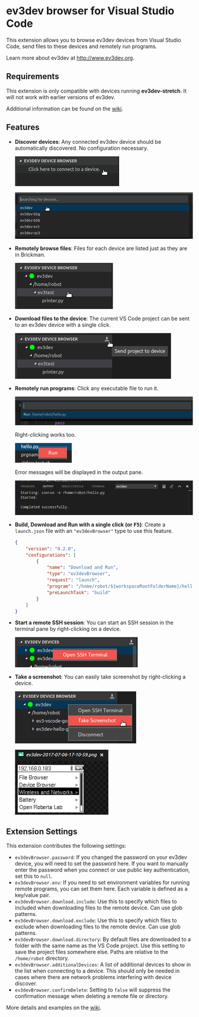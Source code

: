 # ev3dev browser for Visual Studio Code

This extension allows you to browse ev3dev devices from Visual Studio Code, send
files to these devices and remotely run programs.

Learn more about ev3dev at <http://www.ev3dev.org>.


## Requirements

This extension is only compatible with devices running **ev3dev-stretch**.
It will not work with earlier versions of ev3dev.

Additional information can be found on the [wiki].

[wiki]: https://github.com/ev3dev/vscode-ev3dev-browser/wiki


## Features

*   **Discover devices**: Any connected ev3dev device should be automatically discovered.
    No configuration necessary.

    ![Device connect button screenshot](.README/device-connect-tree-item.png)

    ![Device quick-pick screenshot](.README/device-quick-pick.png)

*   **Remotely browse files**: Files for each device are listed just as they are in
    Brickman.

    ![File listing screenshot](.README/file-listing.png)

*   **Download files to the device**: The current VS Code project can be sent to an
    ev3dev device with a single click.

    ![Download button screenshot](.README/download-button.png)

*   **Remotely run programs**: Click any executable file to run it.

    ![Run quick-pick screenshot](.README/run-quick-pick.png)

    Right-clicking works too.

    ![Run context menu screenshot](.README/run-context-menu.png)

    Error messages will be displayed in the output pane.

    ![Output pane screenshot](.README/output-pane.png)

*   **Build, Download and Run with a single click (or <kbd>F5</kbd>)**: Create
    a `launch.json` file with an `"ev3devBrowser"` type to use this feature.

    ```json
    {
        "version": "0.2.0",
        "configurations": [
            {
                "name": "Download and Run",
                "type": "ev3devBrowser",
                "request": "launch",
                "program": "/home/robot/${workspaceRootFolderName}/hello",
                "preLaunchTask": "build"
            }
        ]
    }
    ```


*   **Start a remote SSH session**: You can start an SSH session in the terminal pane
    by right-clicking on a device.

    ![Device context menu screenshot](.README/device-context-menu.png)

*   **Take a screenshot**: You can easily take screenshot by right-clicking
    a device.

    ![Device context menu screenshot](.README/device-context-menu-screenshot.png)

    ![Meta screenshot](.README/screenshot.png)


## Extension Settings

This extension contributes the following settings:

*   `ev3devBrowser.password`: If you changed the password on your ev3dev device,
     you will need to set the password here. If you want to manually enter the
     password when you connect or use public key authentication, set this to
     `null`.
*   `ev3devBrowser.env`: If you need to set environment variables for running
    remote programs, you can set them here. Each variable is defined as a
    key/value pair.
*   `ev3devBrowser.download.include`: Use this to specify which files to
    included when downloading files to the remote device. Can use glob patterns.
*   `ev3devBrowser.download.exclude`: Use this to specify which files to
    exclude when downloading files to the remote device. Can use glob patterns.
*   `ev3devBrowser.download.directory`: By default files are downloaded to
    a folder with the same name as the VS Code project. Use this setting to
    save the project files somewhere else. Paths are relative to the `/home/robot`
    directory.
*   `ev3devBrowser.additionalDevices`: A list of additional devices to show in
    the list when connecting to a device. This should only be needed in cases
    where there are network problems interfering with device discover.
*   `ev3devBrowser.confirmDelete`: Setting to `false` will suppress the
    confirmation message when deleting a remote file or directory.

More details and examples on the [wiki](https://github.com/ev3dev/vscode-ev3dev-browser/wiki/Settings).
